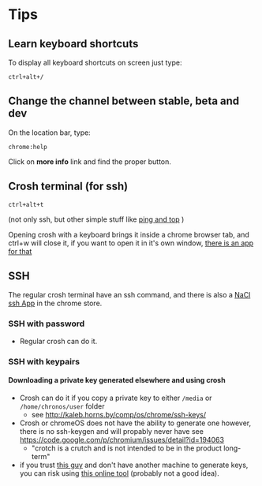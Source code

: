 Tips
====

Learn keyboard shortcuts
------------------------

To display all keyboard shortcuts on screen just type:

    ctrl+alt+/

Change the channel between stable, beta and dev
-----------------------------------------------

On the location bar, type:

    chrome:help

Click on **more info** link and find the proper button.

Crosh terminal (for ssh)
------------------------

    ctrl+alt+t

(not only ssh, but other simple stuff like [ping and top][croshcommands] )

Opening crosh with a keyboard brings it inside a chrome browser tab, and ctrl+w will close it, if you want to open it in it's own window, [there is an app for that][croshwindow]

SSH
---

The regular crosh terminal have an ssh command, and there is also a [NaCl ssh App][secureshell] in the chrome store.

### SSH with password

 - Regular crosh can do it.

### SSH with keypairs

#### Downloading a private key generated elsewhere and using crosh
 - Crosh can do it if you copy a private key to either ```/media``` or ```/home/chronos/user``` folder
    - see http://kaleb.horns.by/comp/os/chrome/ssh-keys/
 - Crosh or chromeOS does not have the ability to generate one however, there is no ssh-keygen and will propably never have see https://code.google.com/p/chromium/issues/detail?id=194063
    - "crotch is a crutch and is not intended to be in the product long-term"
 - if you trust [this guy][travis] and don't have another machine to generate keys, you can risk using [this online tool][onlinekeygen] (probably not a good idea).

[travis]: http://travistidwell.com/blog/2013/09/06/an-online-rsa-public-and-private-key-generator/
[croshcommands]: http://www.howtogeek.com/170648/10-commands-included-in-chrome-oss-hidden-crosh-shell/
[croshwindow]: https://chrome.google.com/webstore/detail/crosh-window/nhbmpbdladcchdhkemlojfjdknjadhmh?hl=en
[onlinekeygen]: http://travistidwell.com/jsencrypt/demo/
[secureshell]: https://chrome.google.com/webstore/detail/secure-s